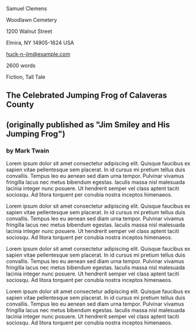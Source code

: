 <!--
Template: short story

- notice that I switched to dark mode for the on-screen version of this
  document. The PDF will be standard black on white.

-->

<style>
    /*
    @import url("https://toddwarner.io/pub/css/manuscript-css/manuscript-beta.css");
    */
    @import url("../manuscript-beta.css");
    @import url("../../manuscript-beta.css");
    :root {
        --m-marginalia: "Twain / Huck Finn / " counter(page);
    }
</style>

<div id="vpage" class="dark yellow">
<article id="manuscript">




[comment]:: "-------------------------- TITLE PAGE ---------------------------"




<div class="m-contact">


Samuel Clemens

Woodlawn Cemetery

1200 Walnut Street

Elmira, NY 14905-1624 USA

huck-n-jim@example.com


</div><div class="m-count">


2600 words

Fiction, Tall Tale


</div>




<div class="m-title"> <!-- title block (title, byline) -->


# The Celebrated Jumping Frog of Calaveras County

## (originally published as "Jim Smiley and His Jumping Frog") 

### by Mark Twain


</div> <!-- end m-title -->




[comment]:: "----------------------------- SCENES ----------------------------"




<section class="m-scene">


Lorem ipsum dolor sit amet consectetur adipiscing elit. Quisque faucibus ex
sapien vitae pellentesque sem placerat. In id cursus mi pretium tellus duis
convallis. Tempus leo eu aenean sed diam urna tempor. Pulvinar vivamus
fringilla lacus nec metus bibendum egestas. Iaculis massa nisl malesuada
lacinia integer nunc posuere. Ut hendrerit semper vel class aptent taciti
sociosqu. Ad litora torquent per conubia nostra inceptos himenaeos.

Lorem ipsum dolor sit amet consectetur adipiscing elit. Quisque faucibus ex
sapien vitae pellentesque sem placerat. In id cursus mi pretium tellus duis
convallis. Tempus leo eu aenean sed diam urna tempor. Pulvinar vivamus
fringilla lacus nec metus bibendum egestas. Iaculis massa nisl malesuada
lacinia integer nunc posuere. Ut hendrerit semper vel class aptent taciti
sociosqu. Ad litora torquent per conubia nostra inceptos himenaeos.


</section>
<section class="m-scene">


Lorem ipsum dolor sit amet consectetur adipiscing elit. Quisque faucibus ex
sapien vitae pellentesque sem placerat. In id cursus mi pretium tellus duis
convallis. Tempus leo eu aenean sed diam urna tempor. Pulvinar vivamus
fringilla lacus nec metus bibendum egestas. Iaculis massa nisl malesuada
lacinia integer nunc posuere. Ut hendrerit semper vel class aptent taciti
sociosqu. Ad litora torquent per conubia nostra inceptos himenaeos.

Lorem ipsum dolor sit amet consectetur adipiscing elit. Quisque faucibus ex
sapien vitae pellentesque sem placerat. In id cursus mi pretium tellus duis
convallis. Tempus leo eu aenean sed diam urna tempor. Pulvinar vivamus
fringilla lacus nec metus bibendum egestas. Iaculis massa nisl malesuada
lacinia integer nunc posuere. Ut hendrerit semper vel class aptent taciti
sociosqu. Ad litora torquent per conubia nostra inceptos himenaeos.


</section> <!--end last scene -->

</article></div> <!-- ----------------------------- end of manuscript ---- -->

